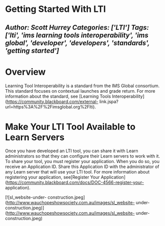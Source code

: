 # Getting Started With LTI
*Author: Scott Hurrey*
*Categories: ['LTI']*
*Tags: ['lti', 'ims learning tools interoperability', 'ims global', 'developer', 'developers', 'standards', 'getting started']*
---
# Overview

Learning Tool Interoperability is a standard from the IMS Global consortium.
This standard focuses on contextual launches and grade return. For more
information about the standard, see [Learning Tools
Interoperability](https://community.blackboard.com/external-
link.jspa?url=https%3A%2F%2Fimsglobal.org%2Flti).

# Make Your LTI Tool Available to Learn Servers

Once you have developed an LTI tool, you can share it with Learn
administrators so that they can configure their Learn servers to work with it.
To share your tool, you must register your application. When you do so, you
receive an Application ID. Share this Application ID with the administrator of
any Learn server that will use your LTI tool. For more information about
registering your application, see[Register Your
Application](https://community.blackboard.com/docs/DOC-4566-register-your-
application).

[![sl_website-under-
construction.jpeg](http://www.wauchopeshowsociety.com.au/images/sl_website-
under-
construction.jpeg)](http://www.wauchopeshowsociety.com.au/images/sl_website-
under-construction.jpeg)


